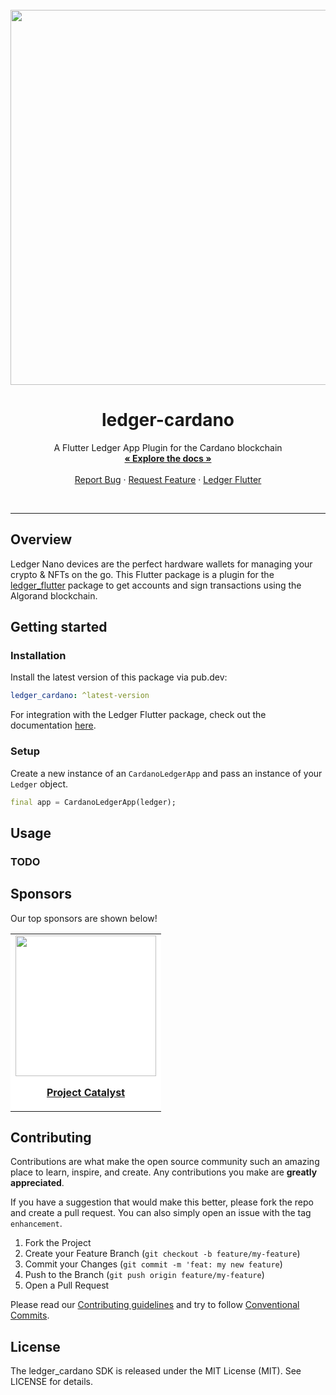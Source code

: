 <br />
<div align="center">
  <a href="https://www.ledger.com/">
    <img src="https://i.ibb.co/7CQsS8p/ledger-cardano.webp" width="600"/>
  </a>

<h1 align="center">ledger-cardano</h1>

<p align="center">
    A Flutter Ledger App Plugin for the Cardano blockchain
    <br />
    <a href="https://pub.dev/documentation/ledger_cardano/latest/"><strong>« Explore the docs »</strong></a>
    <br />
    <br />
    <a href="https://github.com/vespr-wallet/ledger-cardano/issues">Report Bug</a>
    · <a href="https://github.com/vespr-wallet/ledger-cardano/issues">Request Feature</a>
    · <a href="https://pub.dev/packages/ledger_cardano">Ledger Flutter</a>
  </p>
</div>
<br/>

---

## Overview

Ledger Nano devices are the perfect hardware wallets for managing your crypto & NFTs on the go.
This Flutter package is a plugin for the [ledger_flutter](https://pub.dev/packages/ledger_cardano) package to get accounts and sign transactions using the Algorand blockchain.

## Getting started

### Installation

Install the latest version of this package via pub.dev:

```yaml
ledger_cardano: ^latest-version
```

For integration with the Ledger Flutter package, check out the documentation [here](https://pub.dev/packages/ledger_flutter).

### Setup

Create a new instance of an `CardanoLedgerApp` and pass an instance of your `Ledger` object.

```dart
final app = CardanoLedgerApp(ledger);
```

## Usage

### TODO

## Sponsors

Our top sponsors are shown below!

<table>
    <tbody>
        <tr>
            <td align="center" style="background-color: white">
                <a href="https://projectcatalyst.io/"><img src="https://projectcatalyst.org/catalyst-logo.svg" width="225"/></a>
                <p><a href="https://projectcatalyst.io/"><strong>Project Catalyst</strong></a></p>
            </td>
        </tr>
    </tbody>
</table>

## Contributing

Contributions are what make the open source community such an amazing place to learn, inspire, and create. Any contributions you make are **greatly appreciated**.

If you have a suggestion that would make this better, please fork the repo and create a pull request. You can also simply open an issue with the tag `enhancement`.

1. Fork the Project
2. Create your Feature Branch (`git checkout -b feature/my-feature`)
3. Commit your Changes (`git commit -m 'feat: my new feature`)
4. Push to the Branch (`git push origin feature/my-feature`)
5. Open a Pull Request

Please read our [Contributing guidelines](CONTRIBUTING.md) and try to follow [Conventional Commits](https://www.conventionalcommits.org/en/v1.0.0/).

## License

The ledger_cardano SDK is released under the MIT License (MIT). See LICENSE for details.

